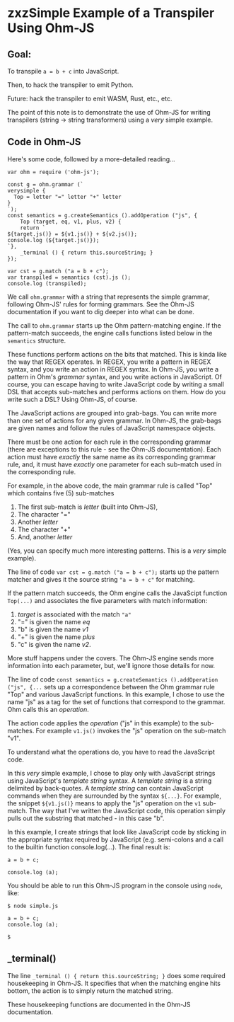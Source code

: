 # zxzSimple Example of a Transpiler Using Ohm-JS

## Goal:
To transpile `a = b + c` into JavaScript.

Then, to hack the transpiler to emit Python.

Future: hack the transpiler to emit WASM, Rust, etc., etc.

The point of this note is to demonstrate the use of Ohm-JS for writing transpilers (string -> string transformers) using a *very* simple example.


## Code in Ohm-JS

Here's some code, followed by a more-detailed reading...

```
var ohm = require ('ohm-js');

const g = ohm.grammar (`
verysimple {
  Top = letter "=" letter "+" letter
}
`);
const semantics = g.createSemantics ().addOperation ("js", {
    Top (target, eq, v1, plus, v2) {
	return `
${target.js()} = ${v1.js()} + ${v2.js()};
console.log (${target.js()});
`},
    _terminal () { return this.sourceString; }
});

var cst = g.match ("a = b + c");
var transpiled = semantics (cst).js ();
console.log (transpiled);

```

We call `ohm.grammar` with a string that represents the simple grammar, following Ohm-JS' rules for forming grammars.  See the Ohm-JS documentation if you want to dig deeper into what can be done.

The call to `ohm.grammar` starts up the Ohm pattern-matching engine.  If the pattern-match succeeds, the engine calls functions listed below in the `semantics` structure.

These functions perform actions on the bits that matched.  This is kinda like the way that REGEX operates.  In REGEX, you write a pattern in REGEX syntax, and you write an action in REGEX syntax.  In Ohm-JS, you write a pattern in Ohm's *grammar* syntax, and you write actions in JavaScript.  Of course, you can escape having to write JavaScript code by writing a small DSL that accepts sub-matches and performs actions on them. How do you write such a DSL?  Using Ohm-JS, of course.

The JavaScript actions are grouped into grab-bags.  You can write more than one set of actions for any given grammar.  In Ohm-JS, the grab-bags are given names and follow the rules of JavaScript namespace objects.

There must be one action for each rule in the corresponding grammar (there are exceptions to this rule - see the Ohm-JS documentation).  Each action must have *exactly* the same name as its corresponding grammar rule, and, it must have *exactly* one parameter for each sub-match used in the corresponding rule.

For example, in the above code, the main grammar rule is called "Top" which contains five (5) sub-matches
1. The first sub-match is *letter* (built into Ohm-JS), 
2. The character "="
3. Another *letter*
4. The character "+"
5. And, another *letter*

(Yes, you can specify much more interesting patterns.  This is a *very* simple example).

The line of code `var cst = g.match ("a = b + c");` starts up the pattern matcher and gives it the source string `"a = b + c"` for matching.

If the pattern match succeeds, the Ohm engine calls the JavaScipt function `Top(...)` and associates the five parameters with match information:
1. *target* is associated with the match `"a"`
2. "=" is given the name *eq*
3. "b" is given the name *v1*
4. "+" is given the name *plus*
5. "c" is given the name *v2*.

More stuff happens under the covers.  The Ohm-JS engine sends more information into each parameter, but, we'll ignore those details for now.

The line of code `const semantics = g.createSemantics ().addOperation ("js", {...` sets up a correspondence between the Ohm grammar rule "Top" and various JavaScript functions.  In this example, I chose to use the name "js" as a tag for the set of functions that correspond to the grammar.  Ohm calls this an *operation*.

The action code applies the *operation* ("js" in this example) to the sub-matches.  For example `v1.js()` invokes the "js" operation on the sub-match "v1".

To understand what the operations do, you have to read the JavaScript code.  

In this *very* simple example, I chose to play only with JavaScript strings using JavaScript's *template string* syntax.  A *template string* is a string delimited by back-quotes.  A *template string* can contain JavaScript commands when they are surrounded by the syntax `${...}`.  For example, the snippet `${v1.js()}` means to apply the "js" operation on the `v1` sub-match.  The way that I've written the JavaScript code, this operation simply pulls out the substring that matched - in this case "b".

In this example, I create strings that look like JavaScript code by sticking in the appropriate syntax required by JavaScript (e.g. semi-colons and a call to the builtin function console.log(...).  The final result is:
```
a = b + c;

console.log (a);
```

You should be able to run this Ohm-JS program in the console using `node`, like:
```
$ node simple.js

a = b + c;
console.log (a);

$
```

## \_terminal()
The line `_terminal () { return this.sourceString; }` does some required housekeeping in Ohm-JS.  It specifies that when the matching engine hits bottom, the action is to simply return the matched string.

These housekeeping functions are documented in the Ohm-JS documentation.
